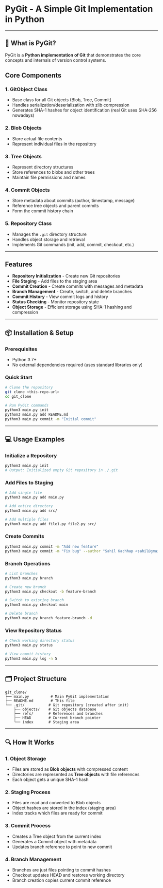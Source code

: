 # PyGit - A Simple Git Implementation in Python
---

## 📖 What is PyGit?

PyGit is a **Python implementation of Git** that demonstrates the core concepts and internals of version control systems.

## Core Components
### 1. **GitObject Class**

- Base class for all Git objects (Blob, Tree, Commit)
- Handles serialization/deserialization with zlib compression
- Generates SHA-1 hashes for object identification (real Git uses SHA-256 nowadays)

### 2. **Blob Objects**

- Store actual file contents
- Represent individual files in the repository

### 3. **Tree Objects**

- Represent directory structures
- Store references to blobs and other trees
- Maintain file permissions and names

### 4. **Commit Objects**

- Store metadata about commits (author, timestamp, message)
- Reference tree objects and parent commits
- Form the commit history chain

### 5. **Repository Class**

- Manages the `.git` directory structure
- Handles object storage and retrieval
- Implements Git commands (init, add, commit, checkout, etc.)

---

## Features

- **Repository Initialization** - Create new Git repositories
- **File Staging** - Add files to the staging area
- **Commit Creation** - Create commits with messages and metadata
- **Branch Management** - Create, switch, and delete branches
- **Commit History** - View commit logs and history
- **Status Checking** - Monitor repository state
- **Object Storage** - Efficient storage using SHA-1 hashing and compression

---

## 📦 Installation & Setup

### Prerequisites

- Python 3.7+
- No external dependencies required (uses standard libraries only)

### Quick Start

```bash
# Clone the repository
git clone <this-repo-url>
cd git_clone

# Run PyGit commands
python3 main.py init
python3 main.py add README.md
python3 main.py commit -m "Initial commit"
```

---

## 💻 Usage Examples

### Initialize a Repository

```bash
python3 main.py init
# Output: Initialized empty Git repository in ./.git
```

### Add Files to Staging

```bash
# Add single file
python3 main.py add main.py

# Add entire directory
python3 main.py add src/

# Add multiple files
python3 main.py add file1.py file2.py src/
```

### Create Commits

```bash
python3 main.py commit -m "Add new feature"
python3 main.py commit -m "Fix bug" --author "Sahil Kachhap <sahil@gmail.com>"
```

### Branch Operations

```bash
# List branches
python3 main.py branch

# Create new branch
python3 main.py checkout -b feature-branch

# Switch to existing branch
python3 main.py checkout main

# Delete branch
python3 main.py branch feature-branch -d
```

### View Repository Status

```bash
# Check working directory status
python3 main.py status

# View commit history
python3 main.py log -n 5
```

---

## 🗂️ Project Structure

```
git_clone/
├── main.py          # Main PyGit implementation
├── README.md        # This file
└── .git/           # Git repository (created after init)
    ├── objects/    # Git objects database
    ├── refs/       # References and branches
    ├── HEAD        # Current branch pointer
    └── index       # Staging area
```

---

## 🔍 How It Works

### 1. **Object Storage**

- Files are stored as **Blob objects** with compressed content
- Directories are represented as **Tree objects** with file references
- Each object gets a unique SHA-1 hash

### 2. **Staging Process**

- Files are read and converted to Blob objects
- Object hashes are stored in the index (staging area)
- Index tracks which files are ready for commit

### 3. **Commit Process**

- Creates a Tree object from the current index
- Generates a Commit object with metadata
- Updates branch reference to point to new commit

### 4. **Branch Management**

- Branches are just files pointing to commit hashes
- Checkout updates HEAD and restores working directory
- Branch creation copies current commit reference
